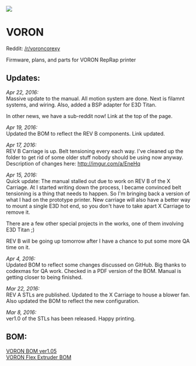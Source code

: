 ![](https://raw.githubusercontent.com/mzbotreprap/VORON/master/mz_logo_color.png)
# VORON #

Reddit: [/r/voroncorexy](https://www.reddit.com/r/voroncorexy/)

Firmware, plans, and parts for VORON RepRap printer

## Updates: ##

_Apr 22, 2016:_  
Massive update to the manual. All motion system are done. Next is filamnt systems, and wiring. 
Also, added a BSP adapter for E3D Titan.

In other news, we have a sub-reddit now! Link at the top of the page.

_Apr 19, 2016:_  
Updated the BOM to reflect the REV B components. Link updated.

_Apr 17, 2016:_  
REV B Carriage is up. Belt tensioning every each way. I've cleaned up the folder to get rid of some older stuff nobody should be using now anyway.  
Description of changes here: http://imgur.com/a/EneHq

_Apr 15, 2016:_  
Quick update: The manual stalled out due to work on REV B of the X Carriage. At I started writing down the process, I became convinced belt tensioning is a thing that needs to happen. So I'm bringing back a version of what I had on the prototype printer. New carriage will also have a better way to mount a single E3D hot end, so you don't have to take apart X Carriage to remove it.

There are a few other special projects in the works, one of them involving E3D Titan ;)  

REV B will be going up tomorrow after I have a chance to put some more QA time on it.  

_Apr  4, 2016:_  
Updated BOM to reflect some changes discussed on GitHub. Big thanks to codexmas for QA work. Checked in a PDF version of the BOM. Manual is getting closer to being finished.

_Mar 22, 2016:_  
REV A STLs are published. Updated to the X Carriage to house a blower fan. Also updated the BOM to reflect the new configuration.

_Mar 8, 2016:_  
ver1.0 of the STLs has been released. Happy printing.

## BOM: ##

[VORON BOM ver1.05](https://docs.google.com/spreadsheets/d/150UXlhLpZNloG9lh2HoRCPmifi2T9qeGDGSNL4KMLVk/edit#gid=1645831751)  
[VORON Flex Extruder BOM](https://docs.google.com/spreadsheets/d/16CWPB2oTK9FKjAUDDWl0jZJUkDyqz0WzneBYv2D0PWs/edit#gid=1031735707)
